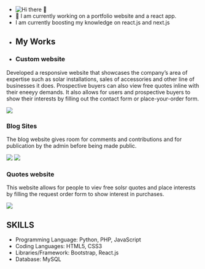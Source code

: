 
- <img src="https://github.com/user-attachments/assets/0506f6e4-bd3d-4adf-8112-6dc5791d78b3" alt="Hi there 👋">
- 🌱 I am currently working on a portfolio website and a react app.
- I am currently boosting my knowledge on react.js and next.js
- <h2>My Works</h2>
- <h3>Custom website</h3>
<p>Developed a responsive website that showcases the company’s area of expertise
such as solar installations, sales of accessories and other line of businesses it does.
Prospective buyers can also view free quotes inline with their eneeyy demands.
It also allows for users and prospective buyers to show their interests by filling out the contact 
form or place-your-order form.</p>
<img src="https://github.com/user-attachments/assets/5bf9a8bf-0336-4045-9e9c-f4c51ed50bc4" >
<h3>Blog Sites</h3>
<p></p>The blog website gives room for comments and contributions and for publication by the admin before being made public.</p>
<img src="https://github.com/user-attachments/assets/864d74c6-2bde-4573-9da7-3500f24e56b6">
<img src="https://github.com/user-attachments/assets/21d5ef9e-7e5c-4be9-b972-523b2aecc541">
<h3>Quotes website</h3>
<p></p>This website allows for people to viev free solsr quotes and place interests by filling the request order form to show interest in purchases.</p>
<img src="https://github.com/user-attachments/assets/090b303a-05ed-4031-8a2e-f3e6f617d624">
<h2>SKILLS</h2>
<ul>
  <li>Programming Language: Python, PHP, JavaScript
</li>
  <li>Coding Languages: HTML5, CSS3
</li>
  <li>Libraries/Framework: Bootstrap, React.js
</li>
  <li>Database: MySQL
</li>
</ul>








<!-- <img src=">

Admin web app| HTML, CSS, Bootstrap, PHP, JavaScript, MYSQL
The admin site allows for sessions, log in and log out, performing basic changes to the 
parent website by interacting with the database using basic CRUD operations.
Blogsite| HTML, CSS, Bootstrap, PHP, JavaScript, MYSQL
I single-handedly developed a blog website using bootstrap frameworks, The blog website gives 
room for comments and contributions and for publication by the admin before being made 
public.
Calculator app| React.js, JSX, Bootstrap
A calculator react app that allows for basic calculations styled usingWorks.strap library.-->
<!--
**OlasEnterprise/OlasEnterprise** is a ✨ _special_ ✨ repository because its `README.md` (this file) appears on your GitHub profile.

Here are some ideas to get you started:
<

- 🔭 I’m currently working on ...
- 🌱 I’m currently learning ...
- 👯 I’m looking to collaborate on ...
- 🤔 I’m looking for help with ...
- 💬 Ask me about ...
- 📫 How to reach me: ...
- 😄 Pronouns: ...
- ⚡ Fun fact: ...
-->
</div>
</html>

